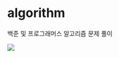# algorithm
백준 및 프로그래머스 알고리즘 문제 풀이

<img src="https://img.shields.io/badge/Java-007396?style=flat&logo=Java&logoColor=white" />
